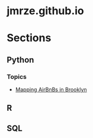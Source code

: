 # jmrze.github.io

# Sections

## Python

### Topics
- [Mapping AirBnBs in Brooklyn](https://jmrze.github.io/docs/brooklyn_map)

## R

## SQL
